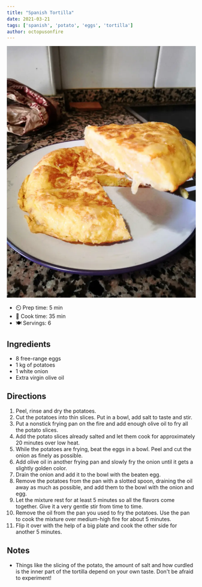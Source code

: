 ```yaml
---
title: "Spanish Tortilla"
date: 2021-03-21
tags: ['spanish', 'potato', 'eggs', 'tortilla']
author: octopusonfire
---
```


![Spanish Tortilla](/recipes/pix/spanish-tortilla.webp)

- ⏲️ Prep time: 5 min
- 🍳 Cook time: 35 min
- 🍽️ Servings: 6

## Ingredients

* 8 free-range eggs
* 1 kg of potatoes
* 1 white onion
* Extra virgin olive oil

## Directions

1. Peel, rinse and dry the potatoes.
2. Cut the potatoes into thin slices. Put in a bowl, add salt to taste and stir.
3. Put a nonstick frying pan on the fire and add enough olive oil to fry all the potato slices.
4. Add the potato slices already salted and let them cook for approximately 20 minutes over low heat.
5. While the potatoes are frying, beat the eggs in a bowl. Peel and cut the onion as finely as possible.
6. Add olive oil in another frying pan and slowly fry the onion until it gets a slightly golden color.
7. Drain the onion and add it to the bowl with the beaten egg.
8. Remove the potatoes from the pan with a slotted spoon, draining the oil away as much as possible, and add them to the bowl with the onion and egg.
9. Let the mixture rest for at least 5 minutes so all the flavors come together. Give it a very gentle stir from time to time.
10. Remove the oil from the pan you used to fry the potatoes. Use the pan to cook the mixture over medium-high fire for about 5 minutes.
11. Flip it over with the help of a big plate and cook the other side for another 5 minutes.

## Notes

* Things like the slicing of the potato, the amount of salt and how curdled is the inner part of the tortilla depend on your own taste. Don't be afraid to experiment!
